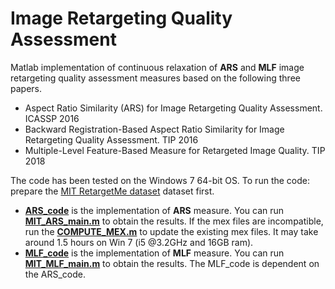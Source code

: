  Image Retargeting Quality Assessment
=====================

Matlab implementation of continuous relaxation of **ARS** and **MLF** image retargeting quality assessment measures based on the following three papers.
  - Aspect Ratio Similarity (ARS) for Image Retargeting Quality Assessment. ICASSP 2016
  - Backward Registration-Based Aspect Ratio Similarity for Image Retargeting Quality Assessment. TIP 2016
  - Multiple-Level Feature-Based Measure for Retargeted Image Quality. TIP 2018

The code has been tested on the Windows 7 64-bit OS. To run the code: prepare the [MIT RetargetMe dataset](http://people.csail.mit.edu/mrub/retargetme/) dataset first.
* [**ARS_code**](ARS_code) is the implementation of **ARS** measure. You can run [**MIT_ARS_main.m**](ARS_code/MIT_ARS_main.m) to obtain the results. If the mex files are incompatible, run the [**COMPUTE_MEX.m**](ARS_code/COMPUTE_MEX.m) to update the existing mex files. It may take around 1.5 hours on Win 7 (i5 @3.2GHz and 16GB ram).
* [**MLF_code**](MLF_code) is the implementation of **MLF** measure. You can run [**MIT_MLF_main.m**](MLF_code/MIT_MLF_main.m) to obtain the results. The MLF_code is dependent on the ARS_code.
